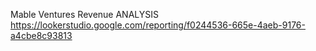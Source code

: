 
Mable Ventures Revenue ANALYSIS
https://lookerstudio.google.com/reporting/f0244536-665e-4aeb-9176-a4cbe8c93813

